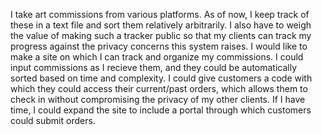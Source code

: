 I take art commissions from various platforms. As of now, I keep track of these in a text file and sort them relatively arbitrarily. I also have to weigh the value of making such a tracker public so that my clients can track my progress against the privacy concerns this system raises.
I would like to make a site on which I can track and organize my commissions. I could input commissions as I recieve them, and they could be automatically sorted based on time and complexity. I could give customers a code with which they could access their current/past orders, which allows them to check in without compromising the privacy of my other clients. If I have time, I could expand the site to include a portal through which customers could submit orders. 
